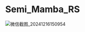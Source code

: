 # Semi_Mamba_RS
![微信截图_20241216150954](https://github.com/user-attachments/assets/cd2206c3-284e-4bf8-8d1e-33909c2780b3)
